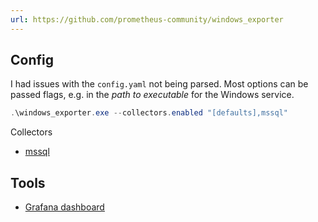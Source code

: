 ```yaml
---
url: https://github.com/prometheus-community/windows_exporter
---
```

## Config

I had issues with the `config.yaml` not being parsed. Most options can be passed flags, e.g. in the *path to executable* for the Windows service.

```powershell
.\windows_exporter.exe --collectors.enabled "[defaults],mssql"
```

Collectors

- [mssql](https://github.com/prometheus-community/windows_exporter/blob/master/docs/collector.mssql.md)

## Tools

- [Grafana dashboard](https://grafana.com/grafana/dashboards/20763-windows-exporter-dashboard-2024/)